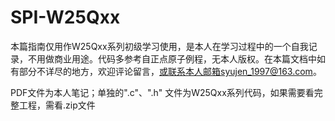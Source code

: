 # SPI-W25Qxx
本篇指南仅用作W25Qxx系列初级学习使用，是本人在学习过程中的一个自我记录，不用做商业用途。代码多参考自正点原子例程，无本人版权。在本篇文档中如有部分不详尽的地方，欢迎评论留言，或联系本人邮箱syujen_1997@163.com。

PDF文件为本人笔记；单独的".c"、".h" 文件为W25Qxx系列代码，如果需要看完整工程，需看.zip文件
